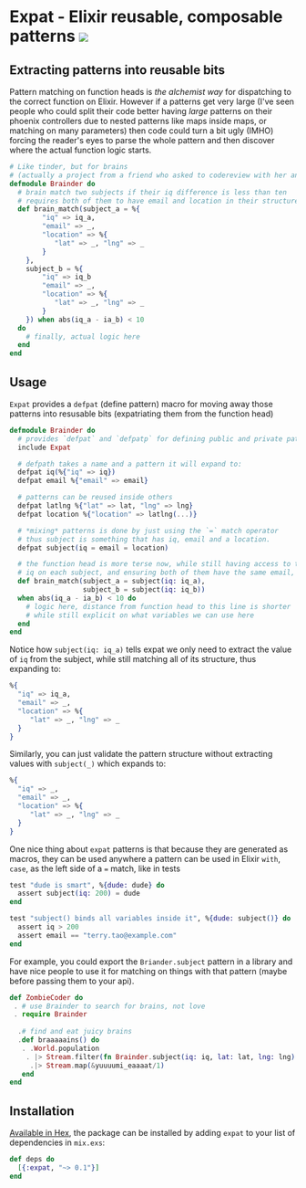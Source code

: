 # Expat - Elixir reusable, composable patterns <a href="https://travis-ci.org/vic/expat"><img src="https://travis-ci.org/vic/expat.svg"></a>

## Extracting patterns into reusable bits

Pattern matching on function heads is *the alchemist way* for dispatching to the
correct function on Elixir. However if a patterns get very large (I've seen people who could split their code better having _large_ patterns on their phoenix controllers due to nested patterns like maps inside maps, or matching on many parameters) then code could turn a bit ugly (IMHO) forcing the reader's eyes to parse the whole pattern and then discover where the actual
function logic starts.

```elixir
# Like tinder, but for brains
# (actually a project from a friend who asked to codereview with her and thus expat was born)
defmodule Brainder do
  # brain match two subjects if their iq difference is less than ten
  # requires both of them to have email and location in their structure
  def brain_match(subject_a = %{
        "iq" => iq_a,
        "email" => _,
        "location" => %{
           "lat" => _, "lng" => _
        }
    }, 
    subject_b = %{
        "iq" => iq_b
        "email" => _,
        "location" => %{
           "lat" => _, "lng" => _
        }
    }) when abs(iq_a - ia_b) < 10 
  do
    # finally, actual logic here
  end
end
```

## Usage

`Expat` provides a `defpat` (define pattern) macro for moving away those patterns into resusable bits (expatriating them from the function head)

```elixir
defmodule Brainder do
  # provides `defpat` and `defpatp` for defining public and private patterns.
  include Expat

  # defpath takes a name and a pattern it will expand to:
  defpat iq(%{"iq" => iq})
  defpat email %{"email" => email}

  # patterns can be reused inside others
  defpat latlng %{"lat" => lat, "lng" => lng}
  defpat location %{"location" => latlng(...)}

  # *mixing* patterns is done by just using the `=` match operator
  # thus subject is something that has iq, email and a location.
  defpat subject(iq = email = location)

  # the function head is more terse now, while still having access to the inner
  # iq on each subject, and ensuring both of them have the same email, location fields
  def brain_match(subject_a = subject(iq: iq_a), 
                  subject_b = subject(iq: iq_b))
  when abs(iq_a - ia_b) < 10 do
    # logic here, distance from function head to this line is shorter
    # while still explicit on what variables we can use here
  end
end
```

Notice how `subject(iq: iq_a)` tells expat we only need to extract the value of `iq` from
the subject, while still matching all of its structure, thus expanding to: 

```elixir
%{
  "iq" => iq_a,
  "email" => _,
  "location" => %{
     "lat" => _, "lng" => _
  }
}
```

Similarly, you can just validate the pattern structure without extracting values with `subject(_)` which expands to:

```elixir
%{
  "iq" => _,
  "email" => _,
  "location" => %{
     "lat" => _, "lng" => _
  }
}
```

One nice thing about `expat` patterns is that because they are generated as macros, they can be used anywhere a
pattern can be used in Elixir `with`, `case`, as the left side of a `=` match, like in tests

```elixir
test "dude is smart", %{dude: dude} do
  assert subject(iq: 200) = dude
end

test "subject() binds all variables inside it", %{dude: subject()} do
  assert iq > 200
  assert email == "terry.tao@example.com"
end
`````

For example, you could export the `Briander.subject` pattern in a library and have nice people to use it for matching on things with that pattern (maybe before passing them to your api).

```elixir
def ZombieCoder do
 . # use Brainder to search for brains, not love
 . require Brainder
 
  .# find and eat juicy brains
  .def braaaaains() do
   . .World.population
    . |> Stream.filter(fn Brainder.subject(iq: iq, lat: lat, lng: lng) where iq > 200 -> {lat, lng} end)
     .|> Stream.map(&yuuuumi_eaaaat/1)
   end
end
```


## Installation

[Available in Hex](https://hex.pm/packages/expat), the package can be installed
by adding `expat` to your list of dependencies in `mix.exs`:

```elixir
def deps do
  [{:expat, "~> 0.1"}]
end
```

